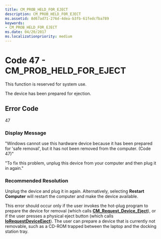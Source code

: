 ```yaml
---
title: CM_PROB_HELD_FOR_EJECT
description: CM_PROB_HELD_FOR_EJECT
ms.assetid: 8d67ad71-276d-4dea-b3fb-61fedcfba789
keywords:
- CM_PROB_HELD_FOR_EJECT
ms.date: 04/20/2017
ms.localizationpriority: medium
---
```


# Code 47 - CM_PROB_HELD_FOR_EJECT

This function is reserved for system use.

The device has been prepared for ejection.

## Error Code

47

### Display Message

"Windows cannot use this hardware device because it has been prepared for 'safe removal', but it has not been removed from the computer. (Code 47)"

"To fix this problem, unplug this device from your computer and then plug it in again."

### Recommended Resolution

Unplug the device and plug it in again. Alternatively, selecting **Restart Computer** will restart the computer and make the device available.

This error should occur only if the user invokes the hot-plug program to prepare the device for removal (which calls [**CM_Request_Device_Eject**](https://docs.microsoft.com/windows/desktop/api/cfgmgr32/nf-cfgmgr32-cm_request_device_ejectw)), or if the user presses a physical eject button (which calls [**IoRequestDeviceEject**](https://docs.microsoft.com/windows-hardware/drivers/ddi/wdm/nf-wdm-iorequestdeviceeject)). The user can prepare a device that is currently not removable, such as a CD-ROM trapped between the laptop and the docking station tray.
